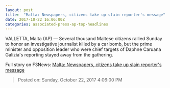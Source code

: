 ```yaml
---
layout: post
title:  "Malta: Newspapers, citizens take up slain reporter's message"
date: 2017-10-22 16:06:00Z
categories: associated-press-ap-top-headlines
---
```


VALLETTA, Malta (AP) — Several thousand Maltese citizens rallied Sunday to honor an investigative journalist killed by a car bomb, but the prime minister and opposition leader who were chief targets of Daphne Caruana Galizia's reporting stayed away from the gathering.


Full story on F3News: [Malta: Newspapers, citizens take up slain reporter's message](http://www.f3nws.com/n/2ajzrC)

> Posted on: Sunday, October 22, 2017 4:06:00 PM
